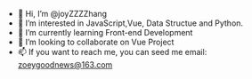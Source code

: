 - 👋 Hi, I’m @joyZZZZhang
- 👀 I’m interested in JavaScript,Vue, Data Structue and Python.
- 🌱 I’m currently learning Front-end Development
- 💞️ I’m looking to collaborate on Vue Project
- 📫 If you want to reach me, you can seed me email: zoeygoodnews@163.com

<!---
joyZZZZhang/joyZZZZhang is a ✨ special ✨ repository because its `README.md` (this file) appears on your GitHub profile.
You can click the Preview link to take a look at your changes.
--->
